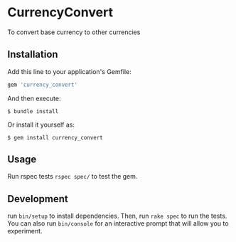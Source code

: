 # CurrencyConvert

To convert base currency to other currencies

## Installation

Add this line to your application's Gemfile:

```ruby
gem 'currency_convert'
```

And then execute:

    $ bundle install

Or install it yourself as:

    $ gem install currency_convert

## Usage

Run rspec tests `rspec spec/` to test the gem.

## Development

run `bin/setup` to install dependencies. Then, run `rake spec` to run the tests. You can also run `bin/console` for an interactive prompt that will allow you to experiment.

